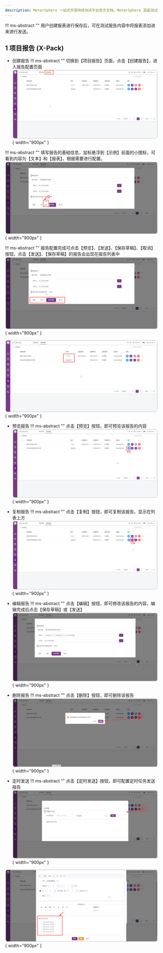 ```yaml
---
description: MeterSphere 一站式开源持续测试平台官方文档。MeterSphere 涵盖测试管理、接口测试、UI 测试和性能测试等功能，全面兼容 JMeter、Selenium 等主流开源标准，有效助力开发和测试团队充分利用云弹性进行高度可 扩展的自动化测试，加速高质量的软件交付。
---
```


!!! ms-abstract ""
    用户创建报表进行保存后，可在测试报告内容中将报表添加进来进行发送。

## 1 项目报告 (X-Pack)
- 创建报告
!!! ms-abstract ""
    切换到【项目报告】页面，点击【创建报告】，进入报告配置页面
![!创建报告](../../img/report_statistics/创建报告_1.png){ width="900px" }

!!! ms-abstract ""
    填写报告的基础信息，鼠标悬浮到【示例】前面的小图标，可看到内容为【文本】和【报表】，根据需要进行配置。
![!创建报告](../../img/report_statistics/创建报告_2.png){ width="900px" }

!!! ms-abstract ""
    报告配置完成可点击【预览】、【发送】、【保存草稿】、【取消】按钮，点击【发送】、【保存草稿】的报告会出现在报告列表中
![!创建报告](../../img/report_statistics/创建报告_3.png){ width="900px" }

![!创建报告](../../img/report_statistics/创建报告_4.png){ width="900px" }

- 预览报告
!!! ms-abstract ""
    点击【预览】按钮，即可预览该报告的内容
![!预览报告](../../img/report_statistics/预览.png){ width="900px" }

- 复制报告
!!! ms-abstract ""
    点击【复制】按钮，即可复制该报告，显示在列表上方
![!复制报告](../../img/report_statistics/复制.png){ width="900px" }

- 编辑报告
!!! ms-abstract ""
    点击【编辑】按钮，即可修改该报告的内容，编辑完成后点击【保存草稿】或【发送】
![!编辑报告](../../img/report_statistics/编辑报告.png){ width="900px" }

- 删除报告
!!! ms-abstract ""
    点击【删除】按钮，即可删除该报告
![!删除报告](../../img/report_statistics/测试报告_删除.png){ width="900px" }

- 定时发送
!!! ms-abstract ""
    点击【定时发送】按钮，即可配置定时任务发送报告
![!定时发送报告](../../img/report_statistics/定时任务.png){ width="900px" }

![!定时发送报告](../../img/report_statistics/定时任务配置.png){ width="900px" }